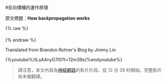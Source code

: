 #反向傳播的運作原理

原文標題：**How backpropagation works**

{% raw %}
<p style="font-size: 140%; text-align: center; color: blue;"><a id="translateLink"></a></p>
{% endraw %}

Translated from Brandon Rohrer's Blog by Jimmy Lin

{%youtube%}ILsA4nyG7I0?t=12m39s{%endyoutube%}

> 請注意，本文內容為[神經網路](../how_machine_learning_works/how_neural_networks_work.md)的影片片段，從 12 分 39 秒開始。完整影片尚未被翻譯。